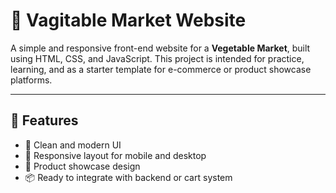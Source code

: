 # 🥕 Vagitable Market Website

A simple and responsive front-end website for a **Vegetable Market**, built using HTML, CSS, and JavaScript. This project is intended for practice, learning, and as a starter template for e-commerce or product showcase platforms.

---

## 🚀 Features

- 🥬 Clean and modern UI
- 🍅 Responsive layout for mobile and desktop
- 🛒 Product showcase design
- 📦 Ready to integrate with backend or cart system





